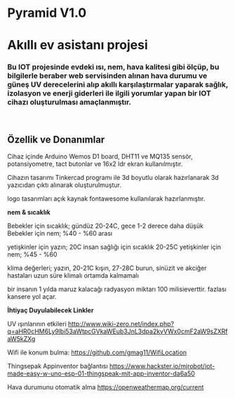 # Pyramid V1.0


<h1>Akıllı ev asistanı projesi</h1>
<h3>Bu IOT projesinde evdeki ısı, nem, hava kalitesi gibi ölçüp, bu bilgilerle beraber web servisinden alınan hava durumu ve güneş UV derecelerini alıp akıllı karşılaştırmalar yaparak sağlık, izolasyon ve enerji giderleri ile ilgili yorumlar yapan bir IOT cihazı oluşturulması amaçlanmıştır.</h3>
<br>
<h2> Özellik ve Donanımlar</h2>
<p>Cihaz içinde Arduino Wemos D1 board, DHT11 ve MQ135 sensör, potansiyometre, tact butonlar ve 16x2 ldr ekran kullanılmıştır. </p>
<p>Cihazın tasarımı Tinkercad programı ile 3d boyutlu olarak hazırlanarak 3d yazıcıdan çıktı alınarak oluşturulmuştur.</p>
<p>logo tasarımları açık kaynak fontawesome kullanılarak hazırlanmıştır.</p>



<b>nem & sıcaklık</b>

Bebekler için sıcaklık; gündüz 20-24C, gece 1-2 derece daha düşük
Bebekler için nem; %40 - %60 arası

yetişkinler için yazın; 20C 
insan sağlığı için sıcaklık 20-25C 
yetişkinler için nem; %45 - %60

klima değerleri; yazın, 20-21C kışın, 27-28C
burun, sinüzit ve akciğer hastaları uzun süre klimalı ortamda kalmamalı

bir insanın 1 yılda maruz kalacağı radyasyon miktarı 100 milisieverttir. fazlası kansere yol açar.



<b>İhtiyaç Duyulabilecek Linkler</b>

UV ışınlarının etkileri
http://www.wiki-zero.net/index.php?q=aHR0cHM6Ly9lbi53aWtpcGVkaWEub3JnL3dpa2kvVWx0cmF2aW9sZXRfaW5kZXg

Wifi ile konum bulma:
https://github.com/gmag11/WifiLocation

Thingsepak Appinventor bağlantısı
https://www.hackster.io/mjrobot/iot-made-easy-w-uno-esp-01-thingspeak-mit-app-inventor-da6a50

Hava durumunu otomatik alma
https://openweathermap.org/current
